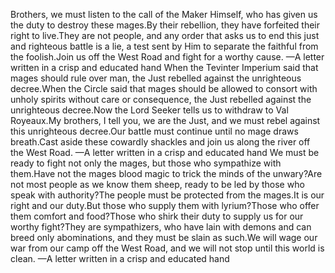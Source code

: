 Brothers, we must listen to the call of the Maker Himself, who has given us the duty to destroy these mages.By their rebellion, they have forfeited their right to live.They are not people, and any order that asks us to end this just and righteous battle is a lie, a test sent by Him to separate the faithful from the foolish.Join us off the West Road and fight for a worthy cause.
—A letter written in a crisp and educated hand
When the Tevinter Imperium said that mages should rule over man, the Just rebelled against the unrighteous decree.When the Circle said that mages should be allowed to consort with unholy spirits without care or consequence, the Just rebelled against the unrighteous decree.Now the Lord Seeker tells us to withdraw to Val Royeaux.My brothers, I tell you, we are the Just, and we must rebel against this unrighteous decree.Our battle must continue until no mage draws breath.Cast aside these cowardly shackles and join us along the river off the West Road.
—A letter written in a crisp and educated hand
We must be ready to fight not only the mages, but those who sympathize with them.Have not the mages blood magic to trick the minds of the unwary?Are not most people as we know them sheep, ready to be led by those who speak with authority?The people must be protected from the mages.It is our right and our duty.But those who supply them with lyrium?Those who offer them comfort and food?Those who shirk their duty to supply us for our worthy fight?They are sympathizers, who have lain with demons and can breed only abominations, and they must be slain as such.We will wage our war from our camp off the West Road, and we will not stop until this world is clean.
—A letter written in a crisp and educated hand